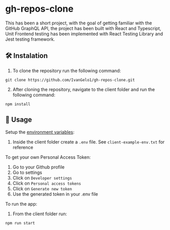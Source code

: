 # gh-repos-clone

This has been a short project, with the goal of getting familiar with the GitHub GraphQL API, the project has been built with React and Typescript, Unit Frontend testing has been implemented with React Testing Library and Jest testing framework.

## 🛠 Instalation
1. To clone the repository run the following command:
  ```
  git clone https://github.com/IvanGelo1/gh-repos-clone.git
  ```
2. After cloning the repository, navigate to the client folder and run the following command:
```
npm install
```

## 🚀 Usage
Setup the [environment variables](https://medium.com/chingu/an-introduction-to-environment-variables-and-how-to-use-them-f602f66d15fa):
1. Inside the client folder create a `.env` file. See `client-example-env.txt` for reference

To get your own Personal Access Token:
  1. Go to your Github profile
  2. Go to settings
  3. Click on ```Developer settings```
  4. Click on ```Personal access tokens```
  5. Click on ```Generate new token```
  6. Use the generated token in your .env file
  
To run the app:
1. From the client folder run:
  ```
  npm run start
  ```
